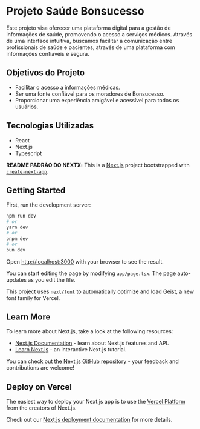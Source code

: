 # Projeto Saúde Bonsucesso

Este projeto visa oferecer uma plataforma digital para a gestão de informações de saúde, promovendo o acesso a serviços médicos. Através de uma interface intuitiva, buscamos facilitar a comunicação entre profissionais de saúde e pacientes, através de uma plataforma com informações confiavéis e segura.

## Objetivos do Projeto

- Facilitar o acesso a informações médicas.
- Ser uma fonte confiável para os moradores de Bonsucesso.
- Proporcionar uma experiência amigável e acessível para todos os usuários.

## Tecnologias Utilizadas

- React
- Next.js
- Typescript

**README PADRÃO DO NEXTX:**
This is a [Next.js](https://nextjs.org) project bootstrapped with [`create-next-app`](https://nextjs.org/docs/app/api-reference/cli/create-next-app).

## Getting Started

First, run the development server:

```bash
npm run dev
# or
yarn dev
# or
pnpm dev
# or
bun dev
```

Open [http://localhost:3000](http://localhost:3000) with your browser to see the result.

You can start editing the page by modifying `app/page.tsx`. The page auto-updates as you edit the file.

This project uses [`next/font`](https://nextjs.org/docs/app/building-your-application/optimizing/fonts) to automatically optimize and load [Geist](https://vercel.com/font), a new font family for Vercel.

## Learn More

To learn more about Next.js, take a look at the following resources:

- [Next.js Documentation](https://nextjs.org/docs) - learn about Next.js features and API.
- [Learn Next.js](https://nextjs.org/learn) - an interactive Next.js tutorial.

You can check out [the Next.js GitHub repository](https://github.com/vercel/next.js) - your feedback and contributions are welcome!

## Deploy on Vercel

The easiest way to deploy your Next.js app is to use the [Vercel Platform](https://vercel.com/new?utm_medium=default-template&filter=next.js&utm_source=create-next-app&utm_campaign=create-next-app-readme) from the creators of Next.js.

Check out our [Next.js deployment documentation](https://nextjs.org/docs/app/building-your-application/deploying) for more details.

